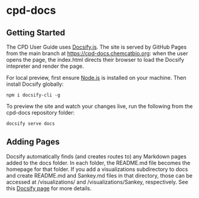 # cpd-docs

## Getting Started

The CPD User Guide uses [Docsify.js](https://docsify.js.org/). The site is served by GitHub Pages from the main branch at https://cpd-docs.chemcatbio.org: when the user opens the page, the index.html directs their browser to load the Docsify intepreter and render the page.

For local preview, first ensure [Node.js](https://nodejs.org/en/) is installed on your machine. Then install Docsify globally:

`npm i docsify-cli -g`

To preview the site and watch your changes live, run the following from the cpd-docs repository folder:

`docsify serve docs`

## Adding Pages

Docsify automatically finds (and creates routes to) any Markdown pages added to the docs folder. In each folder, the README.md file becomes the homepage for that folder. If you add a visualizations subdirectory to docs and create README.md and Sankey.md files in that directory, those can be accessed at /visualizations/ and /visualizations/Sankey, respectively. See this [Docsify page](https://docsify.js.org/#/more-pages) for more details.
